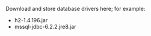 Download and store database drivers here; for example:
 - h2-1.4.196.jar
 - mssql-jdbc-6.2.2.jre8.jar
